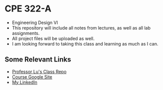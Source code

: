 # CPE 322-A

* Engineering Design VI
* This repository will include all notes from lectures, as well as all lab assignments.
* All project files will be uploaded as well.
* I am looking forward to taking this class and learning as much as I can.

## Some Relevant Links

* [Professor Lu's Class Repo](https://github.com/jli198/iot)
* [Course Google Site](https://sites.google.com/view/ece322)
* [My LinkedIn](https://www.linkedin.com/in/angeltomasordonezretamar/)

